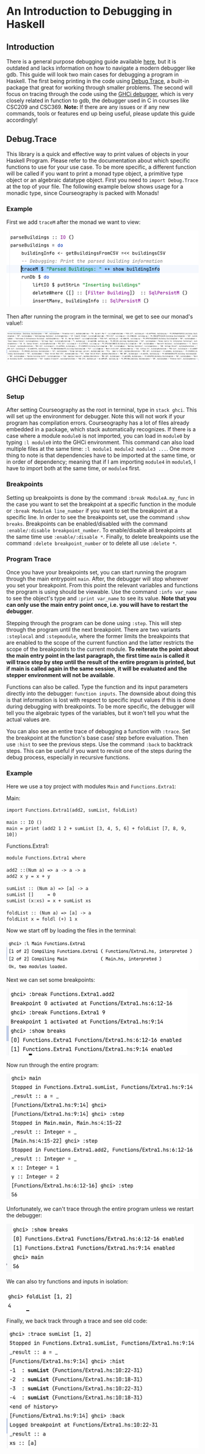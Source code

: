 # An Introduction to Debugging in Haskell

## Introduction

There is a general purpose debugging guide available [here](https://wiki.haskell.org/Debugging), but it
is outdated and lacks information on how to navigate a modern debugger like gdb. This guide will look two main
cases for debugging a program in Haskell. The first being printing in the code using
[Debug.Trace](https://hackage.haskell.org/package/base-4.21.0.0/docs/Debug-Trace.html), a built-in package that great
for working through smaller problems. The second will focus on tracing through the code using the
[GHCi debugger](https://downloads.haskell.org/~ghc/8.10.3/docs/html/users_guide/ghci.html#the-ghci-debugger), which
is very closely related in function to gdb, the debugger used in C in courses like CSC209 and CSC369. **Note:** If
there are any issues or if any new commands, tools or features end up being useful, please update this guide
accordingly!

## Debug.Trace

This library is a quick and effective way to print values of objects in your Haskell Program. Please refer to the
documentation about which specific functions to use for your use case. To be more specific, a different function will
be called if you want to print a monad type object, a primitive type object or an algebraic datatype object. First you
need to `import Debug.Trace` at the top of your file. The following example below shows usage for a monadic type, since
Courseography is packed with Monads!

### Example

First we add `traceM` after the monad we want to view:

![Image](images/debugTrace.png)

Then after running the program in the terminal, we get to see our monad's value!:

![Image](images/debugTraceOutput.png)

## GHCi Debugger

### Setup

After setting Courseography as the root in terminal, type in `stack ghci`. This will set up the environment for
debugger. Note this will not work if your program has compilation errors. Courseography has a lot of files already
embedded in a package, which stack automatically recognizes. If there is a case where a module `module0` is not imported,
you can load in `module0` by typing `:l module0` into the GHCi environment. This command can also load multiple files
at the same time: `:l module1 module2 module3 ...`. One more thing to note is that dependencies have to be imported at
the same time, or in order of dependency; meaning that if I am importing `module4` in `module5`, I have to import
both at the same time, or `module4` first.

### Breakpoints

Setting up breakpoints is done by the command `:break ModuleA.my_func` in the case you want to set the breakpoint at
a specific function in the module or `:break ModuleA line_number` if you want to set the breakpoint at a specific line.
In order to see the breakpoints set, use the command `:show breaks`. Breakpoints can be enabled/disabled with the
command `:enable/:disable breakpoint_number`. To enable/disable all breakpoints at the same time use
`:enable/:disable *`. Finally, to delete breakpoints use the command `:delete breakpoint_number` or to delete all use
`:delete *`.

### Program Trace

Once you have your breakpoints set, you can start running the program through the main entrypoint `main`. After, the
debugger will stop wherever you set your breakpoint. From this point the relevant variables and functions the program
is using should be viewable. Use the command `:info var_name` to see the object's type and `:print var_name` to see its
value. **Note that you can only use the main entry point once, i.e. you will have to restart the debugger**.

Stepping through the program can be done using `:step`. This will step through the program until the next breakpoint.
There are two variants `:steplocal` and `:stepmodule`, where the former limits the breakpoints that are enabled to the
scope of the current function and the latter restricts the scope of the breakpoints to the current module. **To reiterate
the point about the main entry point in the last paragraph, the first time `main` is called it will trace step by step
until the result of the entire program is printed, but if main is called again in the same session, it will be evaluated
and the stepper environment will not be available**.

Functions can also be called. Type the function and its input parameters directly into the debugger: `function inputs`.
The downside about doing this is that information is lost with respect to specific input values if this is done during
debugging with breakpoints. To be more specific, the debugger will tell you the algebraic types of the variables,
but it won't tell you what the actual values are.

You can also see an entire trace of debugging a function with `:trace`. Set the breakpoint at the function's base case/
step before evaluation. Then use `:hist` to see the previous steps. Use the command `:back` to backtrack steps. This
can be useful if you want to revisit one of the steps during the debug process, especially in recursive functions.

### Example

Here we use a toy project with modules `Main` and `Functions.Extra1`:

Main:

```aiignore
import Functions.Extra1(add2, sumList, foldList)

main :: IO ()
main = print (add2 1 2 + sumList [3, 4, 5, 6] + foldList [7, 8, 9, 10])
```

Functions.Extra1:

```aiignore
module Functions.Extra1 where

add2 ::(Num a) => a -> a -> a
add2 x y = x + y

sumList :: (Num a) => [a] -> a
sumList []     = 0
sumList (x:xs) = x + sumList xs

foldList :: (Num a) => [a] -> a
foldList x = foldl (+) 1 x
```

Now we start off by loading the files in the terminal:

![Image](images/load.png)

Next we can set some breakpoints:

![Image](images/breakpoints.png)

Now run through the entire program:

![Image](images/trace.png)

Unfortunately, we can't trace through the entire program unless we restart the debugger:

![Image](images/noRetrace.png)

We can also try functions and inputs in isolation:

![Image](images/isolatedFunction.png)

Finally, we back track through a trace and see old code:

![Image](images/backtrack.png)
